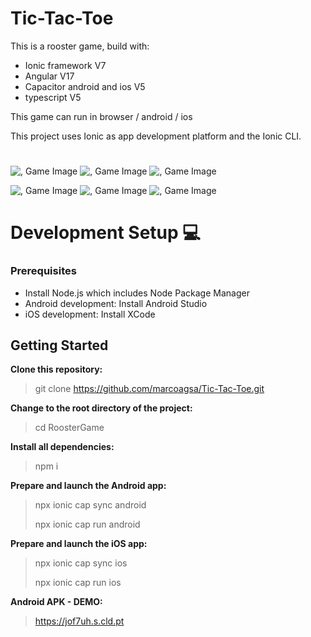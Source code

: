 # Tic-Tac-Toe

This is a rooster game, build with:

- Ionic framework V7
- Angular V17
- Capacitor android and ios V5
- typescript V5

This game can run in browser / android / ios

This project uses Ionic as app development platform and the Ionic CLI.

#

![, Game Image](src/assets/git/git1.png)
![, Game Image](src/assets/git/git2.png)
![, Game Image](src/assets/git/git3.png)

![, Game Image](src/assets/git/git4.png)
![, Game Image](src/assets/git/git5.png)
![, Game Image](src/assets/git/git6.png)

# Development Setup 💻

### Prerequisites

- Install Node.js which includes Node Package Manager
- Android development: Install Android Studio
- iOS development: Install XCode

## Getting Started

**Clone this repository:**

> git clone https://github.com/marcoagsa/Tic-Tac-Toe.git

**Change to the root directory of the project:**

> cd RoosterGame

**Install all dependencies:**

> npm i

**Prepare and launch the Android app:**

> npx ionic cap sync android
>
> npx ionic cap run android

**Prepare and launch the iOS app:**

> npx ionic cap sync ios
>
> npx ionic cap run ios

**Android APK - DEMO:**

> https://jof7uh.s.cld.pt

